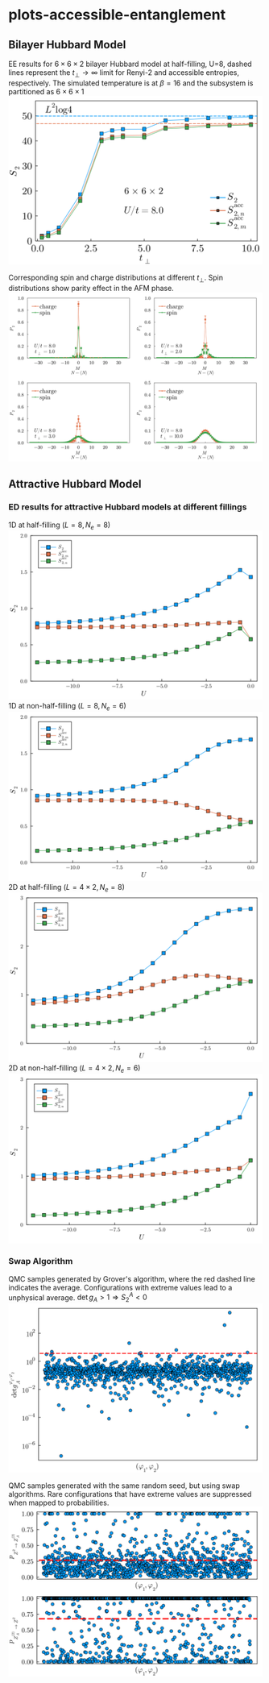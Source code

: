 # plots-accessible-entanglement

## Bilayer Hubbard Model
EE results for $6\times 6 \times 2$ bilayer Hubbard model at half-filling, U=8, dashed lines represent the $t_{\perp}\rightarrow\infty$ limit for Renyi-2 and accessible entropies, respectively. The simulated temperature is at $\beta=16$ and the subsystem is partitioned as $6\times 6 \times 1$
<img src="./figures/EE_bilayerHubbard_U8.0.svg">

Corresponding spin and charge distributions at different $t_{\perp}$. Spin distributions show parity effect in the AFM phase.
<img src="./figures/Pn2_bilayerHubbard_U8.0.svg">

## Attractive Hubbard Model
### ED results for attractive Hubbard models at different fillings
1D at half-filling ($L=8, N_e=8$)
<img src="./figures/EE_attrHubbard_1d_Ne8.svg">
1D at non-half-filling ($L=8, N_e=6$)
<img src="./figures/EE_attrHubbard_1d_Ne6.svg">
2D at half-filling ($L=4\times 2, N_e=8$)
<img src="./figures/EE_attrHubbard_2d_Ne8.svg">
2D at non-half-filling ($L=4\times 2, N_e=6$)
<img src="./figures/EE_attrHubbard_2d_Ne6.svg">

### Swap Algorithm
QMC samples generated by Grover's algorithm, where the red dashed line indicates the average. Configurations with extreme values lead to a unphysical average. $\det g_A > 1 \Rightarrow S_2^{A} < 0$
<img src="./figures/QMCsamples_Grover.svg">

QMC samples generated with the same random seed, but using swap algorithms. Rare configurations that have extreme values are suppressed when mapped to probabilities.
<img src="./figures/QMCsamples_Swap.svg">